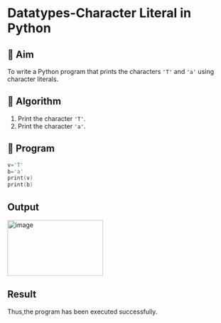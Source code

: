 # Datatypes-Character Literal in Python

## 🎯 Aim
To write a Python program that prints the characters `'T'` and `'a'` using character literals.

## 🧠 Algorithm
1. Print the character `'T'`.
2. Print the character `'a'`.

## 🧾 Program
```c
v='T'
b='a'
print(v)
print(b)
```

## Output
<img width="215" height="125" alt="image" src="https://github.com/user-attachments/assets/864771ca-e5b7-4463-8254-8663c6936804" />

## Result
Thus,the program has been executed successfully.

